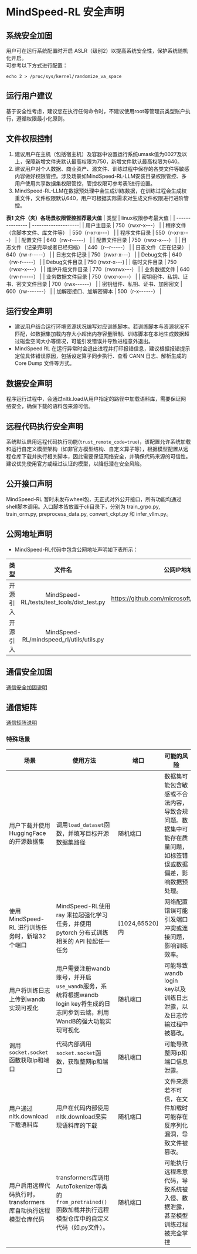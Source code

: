 # MindSpeed-RL 安全声明

## 系统安全加固

用户可在运行系统配置时开启 ASLR（级别2）以提高系统安全性，保护系统随机化开启。  
可参考以下方式进行配置：

  ```
  echo 2 > /proc/sys/kernel/randomize_va_space
  ```

## 运行用户建议

基于安全性考虑，建议您在执行任何命令时，不建议使用root等管理员类型账户执行，遵循权限最小化原则。

## 文件权限控制
1. 建议用户在主机（包括宿主机）及容器中设置运行系统umask值为0027及以上，保障新增文件夹默认最高权限为750，新增文件默认最高权限为640。
2. 建议用户对个人数据、商业资产、源文件、训练过程中保存的各类文件等敏感内容做好权限管控。涉及场景如MindSpeed-RL-LLM安装目录权限管控、多用户使用共享数据集权限管控，管控权限可参考表1进行设置。
3. MindSpeed-RL-LLM在数据预处理中会生成训练数据，在训练过程会生成权重文件，文件权限默认640，用户可根据实际需求对生成文件权限进行进阶管控。

**表1 文件（夹）各场景权限管控推荐最大值**
| 类型          | linux权限参考最大值 |
| --------------- | --------------------|
| 用户主目录                          |    750（rwxr-x---）                |
| 程序文件（含脚本文件、库文件等）      |    550（r-xr-x---）                |
| 程序文件目录                        |    550（r-xr-x---）                |
| 配置文件                            |    640（rw-r-----）                |
| 配置文件目录                        |    750（rwxr-x---）                |
| 日志文件（记录完毕或者已经归档）      |    440（r--r-----）                |
| 日志文件（正在记录）                 |    640（rw-r-----）                |
| 日志文件记录                        |    750（rwxr-x---）                |
| Debug文件                          |    640（rw-r-----）                |
| Debug文件目录                      |    750 (rwxr-x---)                 |
| 临时文件目录                       |     750（rwxr-x---）                |
| 维护升级文件目录                    |    770（rwxrwx---）                |
| 业务数据文件                       |     640（rw-r-----）                |
| 业务数据文件目录                   |     750（rwxr-x---）                |
| 密钥组件、私钥、证书、密文文件目录   |     700（rwx------）                |
| 密钥组件、私钥、证书、加密密文      |     600（rw-------）                |
| 加解密接口、加解密脚本             |     500（r-x------）                |


## 运行安全声明

- 建议用户结合运行环境资源状况编写对应训练脚本。若训练脚本与资源状况不匹配，如数据集加载内存大小超出内存容量限制、训练脚本在本地生成数据超过磁盘空间大小等情况，可能引发错误并导致进程意外退出。
- MindSpeed RL 在运行异常时会退出进程并打印报错信息，建议根据报错提示定位具体错误原因，包括设定算子同步执行、查看 CANN 日志、解析生成的 Core Dump 文件等方式。


## 数据安全声明
程序运行过程中，会通过nltk.load从用户指定的路径中加载语料库，需要保证网络安全，确保下载的语料包来源可信。


## 远程代码执行安全声明
系统默认启用远程代码执行功能(`trust_remote_code=true`)，该配置允许系统加载和运行自定义模型架构（如非官方模型结构、自定义算子等），根据模型配置从远程仓库下载并执行相关脚本，因此需要保证网络安全，并确保代码来源的可信性。建议优先使用官方或经过认证的模型，以降低潜在安全风险。


## 公开接口声明
MindSpeed-RL 暂时未发布wheel包，无正式对外公开接口，所有功能均通过shell脚本调用。入口脚本皆放置于cli目录下，分别为  train_grpo.py, train_orm.py, preprocess_data.py, convert_ckpt.py 和 infer_vllm.py。


## 公网地址声明
- MindSpeed-RL代码中包含公网地址声明如下表所示：

|      类型      |                          文件名                             |             公网IP地址/公网URL地址/域名/邮箱地址             |                   用途说明                    |
| :------------: |:----------------------------------------------------------:| :----------------------------------------------------------: |:-----------------------------------------:|
|  开源引入  |                  MindSpeed-RL/tests/test_tools/dist_test.py       |          https://github.com/microsoft/DeepSpeed/blob/master/tests/unit/common.py      |              开源引入 common 参考代码          |
|  开源引入  |                  MindSpeed-RL/mindspeed_rl/utils/utils.py      |          8.8.8.8      |              引入公网IP地址          |


## 通信安全加固

[通信安全加固说明](https://gitcode.com/Ascend/pytorch/blob/master/SECURITYNOTE.md#%E9%80%9A%E4%BF%A1%E5%AE%89%E5%85%A8%E5%8A%A0%E5%9B%BA
)

## 通信矩阵
[通信矩阵说明](https://gitcode.com/Ascend/pytorch/blob/master/SECURITYNOTE.md#%E9%80%9A%E4%BF%A1%E7%9F%A9%E9%98%B5%E4%BF%A1%E6%81%AF)

### 特殊场景
| 场景                                  | 使用方法                                         | 端口 | 可能的风险       |
| ------------------------------------- | ------------------------------------------------ | ---------- | ---------- |
| 用户下载并使用HuggingFace的开源数据集 | 调用`load_dataset`函数，并填写目标开源数据集路径 | 随机端口     | 数据集可能包含敏感或不合法内容，导致合规问题。数据集中可能存在质量问题，如标签错误或数据偏差，影响数据预处理。   |
| 使用 MindSpeed-RL 进行训练任务时，新增32个端口 | MindSpeed-RL使用 ray 来拉起强化学习任务，并使用 pytorch 分布式训练相关的 API 拉起任一任务 | [1024,65520]内 | 网络配置错误可能引发端口冲突或连接问题，影响训练效率。   |
| 用户将训练日志上传到wandb实现可视化|用户需要注册wandb账号，并开启`use_wandb`服务，系统将根据wandb login key将生成的日志同步到云端，利用WandB的强大功能实现可视化 | 随机端口 | 可能导致wandb login key以及训练日志泄露，以及日志传输过程中被篡改。 |
| 调用`socket.socket`函数获取ip和端口|代码内部调用`socket.socket`函数，获取整网ip和端口 | 随机端口 | 可能导致整网ip和端口信息泄露。 |
| 用户通过nltk.download下载语料库 | 用户在代码内部使用nltk.download来实现语料库的下载 | 随机端口 | 文件来源若不可信，在文件加载时可能存在反序列化漏洞，导致文件被篡改。 |
| 用户启用远程代码执行时，transformers库自动执行远程模型仓库代码 | transformers库调用AutoTokenizer等类的`from_pretrained()`函数加载并执行远程模型仓库中的自定义代码（如.py文件）。| 随机端口 | 可能执行远程恶意代码，导致系统被入侵、数据泄露，甚至模型训练过程被完全掌控 |

